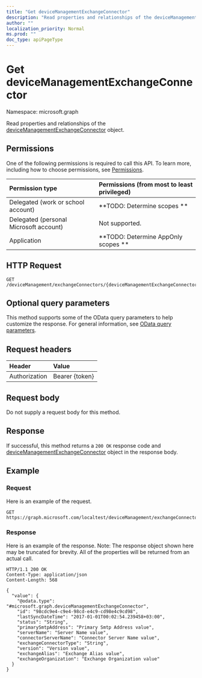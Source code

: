 ```yaml
---
title: "Get deviceManagementExchangeConnector"
description: "Read properties and relationships of the deviceManagementExchangeConnector object."
author: ""
localization_priority: Normal
ms.prod: ""
doc_type: apiPageType
---
```


# Get deviceManagementExchangeConnector

Namespace: microsoft.graph

Read properties and relationships of the [deviceManagementExchangeConnector](../resources/devicemanagementexchangeconnector.md) object.

## Permissions
One of the following permissions is required to call this API. To learn more, including how to choose permissions, see [Permissions](/concepts/permissions-reference.md).

|Permission type|Permissions (from most to least privileged)|
|:---|:---|
|Delegated (work or school account)|**TODO: Determine scopes **|
|Delegated (personal Microsoft account)|Not supported.|
|Application|**TODO: Determine AppOnly scopes **|

## HTTP Request
<!-- {
  "blockType": "ignored"
}
-->
``` http
GET /deviceManagement/exchangeConnectors/{deviceManagementExchangeConnectorId}
```

## Optional query parameters
This method supports some of the OData query parameters to help customize the response. For general information, see [OData query parameters](/graph/query-parameters).

## Request headers
|Header|Value|
|:---|:---|
|Authorization|Bearer {token}|

## Request body
Do not supply a request body for this method.

## Response
If successful, this method returns a `200 OK` response code and [deviceManagementExchangeConnector](../resources/devicemanagementexchangeconnector.md) object in the response body.

## Example

### Request
Here is an example of the request.
<!-- {
  "blockType": "request",
  "name": "get_devicemanagementexchangeconnector"
}
-->
``` http
GET https://graph.microsoft.com/localtest/deviceManagement/exchangeConnectors/{deviceManagementExchangeConnectorId}
```

### Response
Here is an example of the response. Note: The response object shown here may be truncated for brevity. All of the properties will be returned from an actual call.
<!-- {
  "blockType": "response",
  "truncated": true,
  "@odata.type": "microsoft.graph.deviceManagementExchangeConnector"
}
-->
``` http
HTTP/1.1 200 OK
Content-Type: application/json
Content-Length: 568

{
  "value": {
    "@odata.type": "#microsoft.graph.deviceManagementExchangeConnector",
    "id": "98cdc9e4-c9e4-98cd-e4c9-cd98e4c9cd98",
    "lastSyncDateTime": "2017-01-01T00:02:54.239458+03:00",
    "status": "String",
    "primarySmtpAddress": "Primary Smtp Address value",
    "serverName": "Server Name value",
    "connectorServerName": "Connector Server Name value",
    "exchangeConnectorType": "String",
    "version": "Version value",
    "exchangeAlias": "Exchange Alias value",
    "exchangeOrganization": "Exchange Organization value"
  }
}
```

